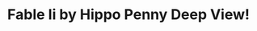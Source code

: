 ---
title: Fable Ii by Hippo Penny Deep View!
layout: scoredetail
permalink: /meta-score/fable-ii
header:
  teaser: /assets/images/fable-ii.jpg
  video:
    id: X_gGtWdyttI
    provider: youtube
---